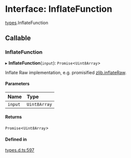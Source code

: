 # Interface: InflateFunction

[types](../modules/types.md).InflateFunction

## Callable

### InflateFunction

▸ **InflateFunction**(`input`): `Promise`<`Uint8Array`\>

Inflate Raw implementation, e.g. promisified [zlib.inflateRaw](https://nodejs.org/api/zlib.html#zlib_zlib_inflateraw_buffer_options_callback).

#### Parameters

| Name | Type |
| :------ | :------ |
| `input` | `Uint8Array` |

#### Returns

`Promise`<`Uint8Array`\>

#### Defined in

[types.d.ts:597](https://github.com/panva/jose/blob/v3.15.2/src/types.d.ts#L597)
